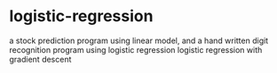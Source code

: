 # logistic-regression
a stock prediction program using linear model, and a hand written digit recognition program using logistic regression
logistic regression with gradient descent
